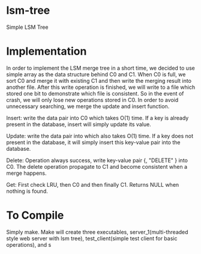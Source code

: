 # lsm-tree
Simple LSM Tree

# Implementation
In order to implement the LSM merge tree in a short time, we decided to use simple array as the data structure behind C0 and C1. When C0 is full, we sort C0 and merge it with existing C1 and then write the merging result into another file. After this write operation is finished, we will write to a file which stored one bit to demonstrate which file is consistent. So in the event of crash, we will only lose new operations stored in C0. In order to avoid unnecessary searching, we merge the update and insert function.

Insert: write the data pair into C0 which takes O(1) time. If a key is already present in the database, insert will simply update its value.

Update: write the data pair into which also takes O(1) time. If a key does not present in the database, it will simply insert this key-value pair into the database.

Delete: Operation always success, write key-value pair {<key>, "DELETE" } into C0. The delete operation propagate to C1 and become consistent when a merge happens. 

Get: First check LRU, then C0 and then finally C1. Returns NULL when nothing is found.

# To Compile
Simply make. Make will create three executables, server_1(multi-threaded style web server with lsm tree), test_client(simple test client for basic operations), and s

